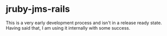 jruby-jms-rails
===============

This is a very early development process and isn't in a release ready state.  Having said that, I am using it internally 
with some success.

